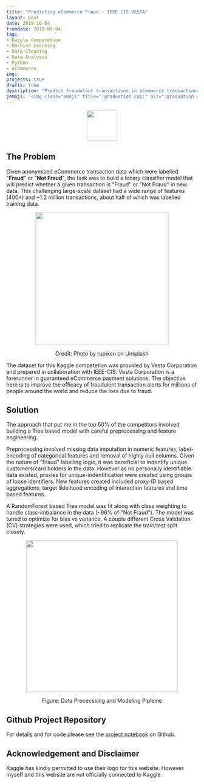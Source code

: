 ```yaml
---
title: "Predicting eCommerce Fraud - IEEE CIS VESTA"
layout: post
date: 2019-10-04
fromdate: 2019-09-04
tag:
- Kaggle Competetion
- Machine Learning
- Data Cleaning
- Data Analysis
- Python
- eCommerce
img: 
projects: true
drafts: true
description: "Predict fraudulant transactions in eCommerce transactional data"
jemoji: '<img class="emoji" title=":graduation cap:" alt=":graduation cap:" src="https://github.githubassets.com/images/icons/emoji/unicode/1f4b3.png?v8" height="20" width="20" align="absmiddle">'
---
```

<!---
## Contents
1. [The Problem](#the-problem)
2. [Solution](#solution)
3. [Project Website](#project-website)
-->
<div style="text-align:center">
<img src="{{ site.relrefurl }}/Site_Materials/figures/kaggle-logo-transparent-300.png" style="height:80px">
</div>

## <a name="the-problem"></a>The Problem

Given anonymized eCommerce transaction data which were labelled "**Fraud**" or "**Not Fraud**", the task was to build a binary classifier model that will predict whether a given transaction is "Fraud" or "Not Fraud" in new data. This challenging large-scale dataset had a wide range of features (400+) and ~1.2 million transactions, about half of which was labelled training data. 


<div style="text-align:center"><img src="{{ site.relrefurl }}/Site_Materials/figures/rupixen-Q59HmzK38eQ-unsplash.jpg" style="height:350px;">
<p>Credit: Photo by rupixen on Unsplash</p></div>


The dataset for this Kaggle competetion was provided by Vesta Corporation and prepared in collaboration with IEEE-CIS. Vesta Corporation is a forerunner in guaranteed eCommerce payment solutions. The objective here is to improve the efficacy of fraudulent transaction alerts for millions of people around the world and reduce the loss due to fraud.

## <a name="solution"></a>Solution
The approach that put me in the top 50% of the competitors involved building a Tree based model with careful preprocessing and feature engineering. 

Preprocessing involved missing data imputation in numeric features, label-encoding of categorical features and removal of highly null columns. Given the nature of "Fraud" labelling logic, it was beneficial to indentify unique customers/card holders in the data. However as no personally identifiable data existed, proxies for unique-indentification were created using groups of loose identifiers. New features created included proxy-ID based aggregations, target likleihood encoding of interaction features and time based features.

A RandomForest based Tree model was fit along with class weighting to handle class-imbalance in the data (~96% of "Not Fraud"). The model was tuned to optimize for bias vs variance. A couple different Cross Validation (CV) strategies were used, which tried to replicate the train/test split closely. 

<div style="text-align:center">
<img src="{{ site.relrefurl }}/Site_Materials/figures/ieee-pipeline-schematic.png" style="height:400px">
<p> Figure: Data Procecssing and Modeling Pipleine</p>
</div>

## <a name="project-website"></a> Github Project Repository
For details and for code please see the <a href="https://github.com/KPdir/kaggle_ieee_cis_vesta_fraud_detection/blob/master/notebooks/vesta_ieee_cis_ecommerce_fraud_detection.ipynb">project notebook</a> on Github.

## Acknowledgement and Disclaimer
Kaggle has kindly permitted to use their logo for this website. However myself and this website are not officially connected to Kaggle. 
